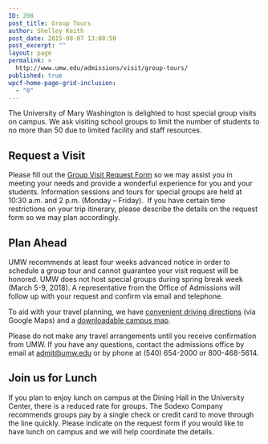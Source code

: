 ```yaml
---
ID: 208
post_title: Group Tours
author: Shelley Keith
post_date: 2015-08-07 13:08:50
post_excerpt: ""
layout: page
permalink: >
  http://www.umw.edu/admissions/visit/group-tours/
published: true
wpcf-home-page-grid-inclusion:
  - "0"
---
```

The University of Mary Washington is delighted to host special group visits on campus. We ask visiting school groups to limit the number of students to no more than 50 due to limited facility and staff resources.
<h2>Request a Visit</h2>
Please fill out the <a href="/admissions/visit/group-tours/schedule-a-group-tour/">Group Visit Request Form</a> so we may assist you in meeting your needs and provide a wonderful experience for you and your students. Information sessions and tours for special groups are held at 10:30 a.m. and 2 p.m. (Monday – Friday).  If you have certain time restrictions on your trip itinerary, please describe the details on the request form so we may plan accordingly.
<h2>Plan Ahead</h2>
UMW recommends at least four weeks advanced notice in order to schedule a group tour and cannot guarantee your visit request will be honored. UMW does not host special groups during spring break week (March 5-9, 2018). A representative from the Office of Admissions will follow up with your request and confirm via email and telephone.

To aid with your travel planning, we have <a href="/directory/building/lee-hall/">convenient driving directions</a> (via Google Maps) and a <a href="http://www.umw.edu/documents/document/map-of-fredericksburg-campus/">downloadable campus map</a>.

Please do not make any travel arrangements until you receive confirmation from UMW. If you have any questions, contact the admissions office by email at <a href="mailto:admit@umw.edu">admit@umw.edu</a> or by phone at (540) 654-2000 or 800-468-5614.
<h2>Join us for Lunch</h2>
If you plan to enjoy lunch on campus at the Dining Hall in the University Center, there is a reduced rate for groups. The Sodexo Company recommends groups pay by a single check or credit card to move through the line quickly. Please indicate on the request form if you would like to have lunch on campus and we will help coordinate the details.